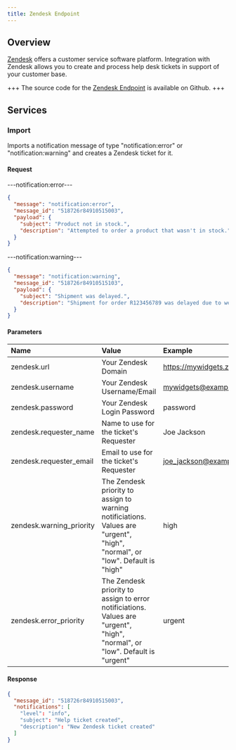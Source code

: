 ```yaml
---
title: Zendesk Endpoint
---
```


## Overview

[Zendesk](http://www.zendesk.com/) offers a customer service software platform. Integration with Zendesk allows you to create and process help desk tickets in support of your customer base.

+++
The source code for the [Zendesk Endpoint](https://github.com/spree/zendesk_endpoint/) is available on Github.
+++

## Services

### Import

Imports a notification message of type "notification:error" or "notification:warning" and creates a Zendesk ticket for it.

#### Request

---notification:error---
```json
{
  "message": "notification:error",
  "message_id": "518726r84910515003",
  "payload": {
    "subject": "Product not in stock.",
    "description": "Attempted to order a product that wasn't in stock."
  }
}
```

---notification:warning---
```json
{
  "message": "notification:warning",
  "message_id": "518726r84910515103",
  "payload": {
    "subject": "Shipment was delayed.",
    "description": "Shipment for order R123456789 was delayed due to weather."
  }
}
```

#### Parameters

| Name | Value | Example |
| :----| :-----| :------ |
| zendesk.url | Your Zendesk Domain | https://mywidgets.zendesk.com/api/v2/ |
| zendesk.username | Your Zendesk Username/Email | mywidgets@example.com |
| zendesk.password | Your Zendesk Login Password | password |
| zendesk.requester_name | Name to use for the ticket's Requester | Joe Jackson |
| zendesk.requester_email | Email to use for the ticket's Requester | joe_jackson@example.com |
| zendesk.warning_priority | The Zendesk priority to assign to warning notificiations. Values are "urgent", "high", "normal", or "low". Default is "high" | high |
| zendesk.error_priority | The Zendesk priority to assign to error notificiations. Values are "urgent", "high", "normal", or "low". Default is "urgent" | urgent |

#### Response

```json
{
  "message_id": "518726r84910515003",
  "notifications": [
    "level": "info",
    "subject": "Help ticket created",
    "description": "New Zendesk ticket created"
  ]
}
```

